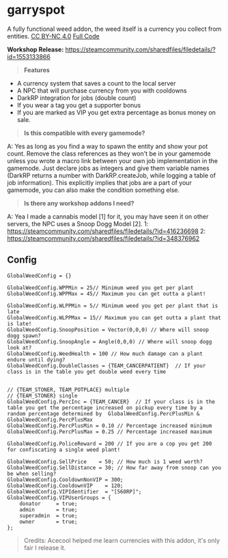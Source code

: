 # garryspot
A fully functional weed addon, the weed itself is a currency you collect from entities. [CC BY-NC 4.0](https://creativecommons.org/licenses/by-nc/4.0/legalcode) [Full Code](https://creativecommons.org/licenses/by-nc/4.0/legalcode)

**Workshop Release:** https://steamcommunity.com/sharedfiles/filedetails/?id=1553133866

>**Features**
- A currency system that saves a count to the local server
- A NPC that will purchase currency from you with cooldowns
- DarkRP integration for jobs (double count)
- If you wear a tag you get a supporter bonus
- If you are marked as VIP you get extra percentage as bonus money on sale.

>**Is this compatible with every gamemode?**

A: Yes as long as you find a way to spawn the entity and show your pot count. Remove the class references as they won't be in your gamemode unless you wrote a macro link between your own job implementation in the gamemode. Just declare jobs as integers and give them variable names (DarkRP returns a number with DarkRP.createJob, while logging a table of job information). This explicitly implies that jobs are a part of your gamemode, you can also make the condition something else.

>**Is there any workshop addons I need?**

A: Yea I made a cannabis model [1] for it, you may have seen it on other servers, the NPC uses a Snoop Dogg Model [2].
1: https://steamcommunity.com/sharedfiles/filedetails/?id=416236698
2: https://steamcommunity.com/sharedfiles/filedetails/?id=348376962

## Config
```
GlobalWeedConfig = {}

GlobalWeedConfig.WPPMin = 25// Minimum weed you get per plant
GlobalWeedConfig.WPPMax = 45// Maximum you can get outta a plant!

GlobalWeedConfig.WLPPMin = 5// Minimum weed you get per plant that is late
GlobalWeedConfig.WLPPMax = 15// Maximum you can get outta a plant that is late!
GlobalWeedConfig.SnoopPosition = Vector(0,0,0) // Where will snoop dogg spawn?
GlobalWeedConfig.SnoopAngle = Angle(0,0,0) // Where will snoop dogg look at?
GlobalWeedConfig.WeedHealth = 100 // How much damage can a plant endure until dying?
GlobalWeedConfig.DoubleClasses = {TEAM_CANCERPATIENT}  // If your class is in the table you get double weed every time


// {TEAM_STONER, TEAM_POTPLACE} multiple
// {TEAM_STONER} single
GlobalWeedConfig.PercInc = {TEAM_CANCER}  // If your class is in the table you get the percentage increased on pickup every time by a random percentage determined by  GlobalWeedConfig.PercPlusMin &  GlobalWeedConfig.PercPlusMax
GlobalWeedConfig.PercPlusMin = 0.10 // Percentage increased minimum 
GlobalWeedConfig.PercPlusMax = 0.25 // Percentage increased maximum

GlobalWeedConfig.PoliceReward = 200 // If you are a cop you get 200 for confiscating a single weed plant!

GlobalWeedConfig.SellPrice    = 50; // How much is 1 weed worth?
GlobalWeedConfig.SellDistance = 30; // How far away from snoop can you be when selling?
GlobalWeedConfig.CooldownNonVIP	= 300;
GlobalWeedConfig.CooldownVIP	= 120;
GlobalWeedConfig.VIPIdentifier	= "[560RP]";
GlobalWeedConfig.VIPUserGroups = {
	donator		= true;
	admin		= true;
	superadmin	= true;
	owner		= true;
};
```

>Credits:
Acecool helped me learn currencies with this addon, it's only fair I release it.
